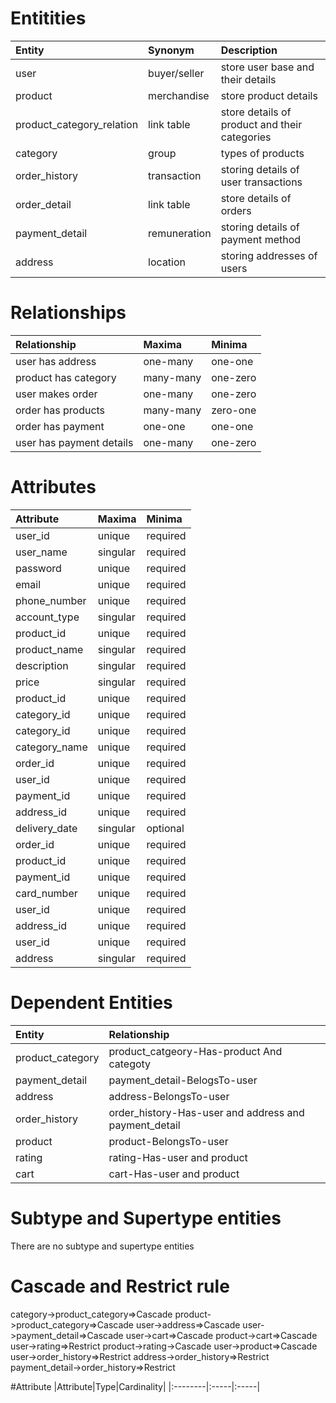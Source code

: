 # Entitities  
|Entity|Synonym|Description|
|:-----|:------|:----------|
|user |buyer/seller|store user base and their details|
|product|merchandise|store product details|
|product_category_relation|link table|store details of product and their categories|
|category|group|types of products|
|order_history|transaction|storing details of user transactions|
|order_detail|link table|store details of orders|
|payment_detail|remuneration|storing details of payment method|
|address|location|storing addresses of users|


# Relationships  
|Relationship|Maxima|Minima|
|:-----------|:-----|:-----|
|user has address|one-many|one-one|
|product has category|many-many|one-zero|
|user makes order|one-many|one-zero|
|order has products|many-many|zero-one|
|order has payment|one-one|one-one|
|user has payment details|one-many|one-zero| 


# Attributes  
|Attribute|Maxima|Minima|
|:--------|:-----|:-----|
|user_id|unique|required|
|user_name|singular|required|
|password|unique|required|
|email|unique|required|
|phone_number|unique|required|
|account_type|singular|required|
|product_id|unique|required|
|product_name|singular|required|
|description|singular|required|
|price|singular|required|
|product_id|unique|required|
|category_id|unique|required|
|category_id|unique|required|
|category_name|unique|required|
|order_id|unique|required|
|user_id|unique|required|
|payment_id|unique|required|
|address_id|unique|required|
|delivery_date|singular|optional|
|order_id|unique|required|
|product_id|unique|required|
|payment_id|unique|required|
|card_number|unique|required|
|user_id|unique|required|
|address_id|unique|required|
|user_id|unique|required|
|address|singular|required|

# Dependent Entities  
|Entity|Relationship|
|:--------|:-----|
|product_category|product_catgeory-Has-product And categoty|
|payment_detail|payment_detail-BelogsTo-user|
|address|address-BelongsTo-user|
|order_history|order_history-Has-user and address and payment_detail|
|product|product-BelongsTo-user|
|rating|rating-Has-user and product|
|cart|cart-Has-user and product|

# Subtype and Supertype entities  
There are no subtype and supertype entities  

# Cascade and Restrict rule  
category->product_category=>Cascade
product->product_category=>Cascade
user->address=>Cascade
user->payment_detail=>Cascade
user->cart=>Cascade
product->cart=>Cascade
user->rating=>Restrict
product->rating->Cascade
user->product=>Cascade
user->order_history=>Restrict
address->order_history=>Restrict
payment_detail->order_history=>Restrict  

#Attribute
|Attribute|Type|Cardinality|
|:--------|:-----|:-----|
